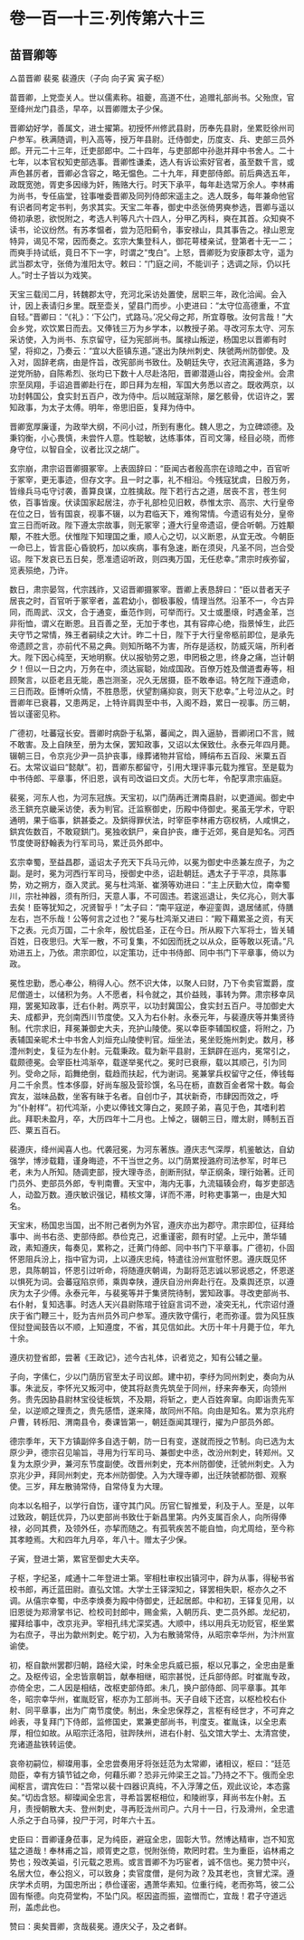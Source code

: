# 卷一百一十三·列传第六十三

## 苗晋卿等

△苗晋卿 裴冕 裴遵庆（子向 向子寅 寅子枢）

苗晋卿，上党壶关人。世以儒素称。祖夔，高道不仕，追赠礼部尚书。父殆庶，官至绛州龙门县丞，早卒，以晋卿赠太子少保。

晋卿幼好学，善属文，进士擢第。初授怀州修武县尉，历奉先县尉，坐累贬徐州司户参军。秩满随调，判入高等，授万年县尉。迁侍御史，历度支、兵、吏部三员外郎。开元二十三年，迁吏部郎中。二十四年，与吏部郎中孙逖并拜中书舍人。二十七年，以本官权知吏部选事。晋卿性谦柔，选人有诉讼索好官者，虽至数千言，或声色甚厉者，晋卿必含容之，略无愠色。二十九年，拜吏部侍郎。前后典选五年，政既宽弛，胥吏多因缘为奸，贿赂大行。时天下承平，每年赴选常万余人。李林甫为尚书，专任庙堂，铨事唯委晋卿及同列侍郎宋遥主之。选人既多，每年兼命他官有识者同考定书判，务求其实。天宝二年春，御史中丞张倚男奭参选，晋卿与遥以倚初承恩，欲悦附之，考选人判等凡六十四人，分甲乙丙科，奭在其首。众知奭不读书，论议纷然。有苏孝愠者，尝为范阳蓟令，事安禄山，具其事告之。禄山恩宠特异，谒见不常，因而奏之。玄宗大集登科人，御花萼楼亲试，登第者十无一二；而奭手持试纸，竟日不下一字，时谓之“曳白”。上怒，晋卿贬为安康郡太守，遥为武当郡太守，张倚为淮阳太守。敕曰：“门庭之间，不能训子；选调之际，仍以托人。”时士子皆以为戏笑。

天宝三载闰二月，转魏郡太守，充河北采访处置使，居职三年，政化洽闻。会入计，因上表请归乡里。既至壶关，望县门而步。小吏进曰：“太守位高德重，不宜自轻。”晋卿曰：“《礼》：‘下公门，式路马。’况父母之邦，所宜尊敬。汝何言哉！”大会乡党，欢饮累日而去。又俸钱三万为乡学本，以教授子弟。寻改河东太守、河东采访使，入为尚书、东京留守，征为宪部尚书。属禄山叛逆，杨国忠以晋卿有时望，将抑之，乃奏云：“宜以大臣镇东道。”遂出为陕州刺史、陕虢两州防御使。及入对，固辞老病，由是忤旨，改宪部尚书致仕。及朝廷失守，衣冠流离道路，多为逆党所胁，自陈希烈、张均已下数十人尽赴洛阳，晋卿潜遁山谷，南投金州。会肃宗至凤翔，手诏追晋卿赴行在，即日拜为左相，军国大务悉以咨之。既收两京，以功封韩国公，食实封五百户，改为侍中。后以贼寇渐除，屡乞骸骨，优诏许之，罢知政事，为太子太傅。明年，帝思旧臣，复拜为侍中。

晋卿宽厚廉谨，为政举大纲，不问小过，所到有惠化。魏人思之，为立碑颂德。及秉钧衡，小心畏慎，未尝忤人意。性聪敏，达练事体，百司文簿，经目必晓，而修身守位，以智自全，议者比汉之胡广。

玄宗崩，肃宗诏晋卿摄冢宰。上表固辞曰：“臣闻古者殷高宗在谅暗之中，百官听于冢宰，更无事迹，但存文字。且一时之事，礼不相沿。今残寇犹虞，日殷万务，皆缘兵马屯守讨袭，善算良谋，立胜擒敌。陛下若行古之道，居丧不言，苍生何依，百事皆废。伏读国家起居注，亦于礼部检见旧敕，恭惟太宗、高宗、大行皇帝在位之日，皆有国哀，视事不辍，以为君临天下，难徇常情。今遗诏有处分，皇帝宜三日而听政。陛下遵太宗故事，则无冢宰；遵大行皇帝遗诏，便合听朝。万姓颙颙，不胜大愿。伏惟陛下知理国之重，顺人心之切，以义断恩，从宜无改。今朝臣一命已上，皆言臣心昏貌朽，加以疾病，事有急速，断在须臾，凡圣不同，岂合受诏。陛下发哀已五日矣，愿准遗诏听政，则四夷万国，无任悲幸。”肃宗时疾弥留，览表殒绝，乃许。

数日，肃宗晏驾，代宗践祚，又诏晋卿摄冢宰。晋卿上表恳辞曰：“臣以昔者天子居丧之时，百官听于冢宰者，盖君幼小，御极事殷，情理当然。沿革不一，今古异同，而周武、汉文，合于通变，垂范作则，可举而行。又士或墨缞，时遇金革，岂非衔恤，谓义在断恩。且百善之至，无加于孝也，其有容瘁心绝，指景悼生，此匹夫守节之常情，殊王者嗣续之大计。昨二十日，陛下于大行皇帝柩前即位，是承先帝遗顾之言，亦前代不易之典。则知所略不为害，所存是适权，防威灭端，所利者大。陛下因心纯至，天地明察。伏以报劬劳之恩，申罔极之思，终身之痛，岂计朝夕！但以一日之内，万务在中，须达宸聪，始成国政。百僚万姓及僧道耆寿等，相顾聚言，以臣老且无能，愚岂测圣，况久无居摄，臣不敢奉诏。特乞陛下遵遗命，三日而政。臣博听众情，不胜恳愿，伏望割痛抑哀，则天下悲幸。”上号泣从之。时晋卿年已衰暮，又患两足，上特许肩舆至中书，入阁不趋，累日一视事。历三朝，皆以谨密见称。

广德初，吐蕃寇长安。晋卿时病卧于私第，蕃闻之，舆入逼胁，晋卿闭口不言，贼不敢害。及上自陕至，册为太保，罢知政事，又诏以太保致仕。永泰元年四月薨。辍朝三日，令京兆少尹一员护丧事，缘葬诸物并官给，赙绢布五百段、米粟五百石。太常议谥曰“懿献”。初，晋卿东都留守，引用大理评事元载为推官。至是载为中书侍郎、平章事，怀旧恩，讽有司改谥曰文贞。大历七年，令配享肃宗庙庭。

裴冕，河东人也，为河东冠族。天宝初，以门荫再迁渭南县尉，以吏道闻。御史中丞王鉷充京畿采访使，表为判官。迁监察御史，历殿中侍御史。冕虽无学术，守职通明，果于临事，鉷甚委之。及鉷得罪伏法，时宰臣李林甫方窃权柄，人咸惧之，鉷宾佐数百，不敢窥鉷门。冕独收鉷尸，亲自护丧，瘗于近郊，冕自是知名。河西节度使哥舒翰表为行军司马，累迁员外郎中。

玄宗幸蜀，至益昌郡，遥诏太子充天下兵马元帅，以冕为御史中丞兼左庶子，为之副。是时，冕为河西行军司马，授御史中丞，诏赴朝廷。遇太子于平凉，具陈事势，劝之朔方，亟入灵武。冕与杜鸿渐、崔漪等劝进曰：“主上厌勤大位，南幸蜀川，宗社神器，须有所归，天意人事，不可固违。若逡巡退让，失亿兆心，则大事去矣！臣等犹知之，况贤智乎！”太子曰：“南平寇逆，奉迎銮舆，退居储贰，侍膳左右，岂不乐哉！公等何言之过也？”冕与杜鸿渐又进曰：“殿下藉累圣之资，有天下之表。元贞万国，二十余年，殷忧启圣，正在今日。所从殿下六军将士，皆关辅百姓，日夜思归。大军一散，不可复集，不如因而抚之以从众，臣等敢以死请。”凡劝进五上，乃依。肃宗即位，以定策功，迁中书侍郎、同中书门下平章事，倚以为政。

冕性忠勤，悉心奉公，稍得人心。然不识大体，以聚人曰财，乃下令卖官鬻爵，度尼僧道士，以储积为务。人不愿者，科令就之，其价益贱，事转为弊。肃宗移幸凤翔，罢冕知政事，迁右仆射。两京平，以功封冀国公，食实封五百户。寻加御史大夫、成都尹，充剑南西川节度使。又入为右仆射。永泰元年，与裴遵庆等并集贤待制。代宗求旧，拜冕兼御史大夫，充护山陵使。冕以幸臣李辅国权盛，将附之，乃表辅国亲昵术士中书舍人刘烜充山陵使判官。烜坐法，冕坐贬施州刺史。数月，移澧州刺史，复征为左仆射。元载秉政。载为新平县尉，王鉷辟在巡内，冕常引之，载颇德冕。会宰臣杜鸿渐卒，载遂举冕代之。冕时已衰瘵，载以其顺己，引为同列。受命之际，蹈舞绝倒，载趋而扶起，代为谢词。冕兼掌兵权留守之任，俸钱每月二千余贯。性本侈靡，好尚车服及营珍馔，名马在枥，直数百金者常十数。每会宾友，滋味品数，坐客有昧于名者。自创巾子，其状新奇，市肆因而效之，呼为“仆射样”。初代鸿渐，小吏以俸钱文簿白之，冕顾子弟，喜见于色，其嗜利若此。拜职未盈月，卒，大历四年十二月也。上悼之，辍朝三日，赠太尉，赙制五百匹、粟五百石。

裴遵庆，绛州闻喜人也。代袭冠冕，为河东著族。遵庆志气深厚，机鉴敏达，自幼强学，博涉载籍，谨身晦迹，不干当世之务。以门荫累授潞府司法参军，时年已老，未为人所知。随调吏部，授大理寺丞，剖断刑狱，举正纲条，理行始著。迁司门员外、吏部员外郎，专判南曹。天宝中，海内无事，九流辐辏会府，每岁吏部选人，动盈万数。遵庆敏识强记，精核文簿，详而不滞，时称吏事第一，由是大知名。

天宝末，杨国忠当国，出不附己者例为外官，遵庆亦出为郡守。肃宗即位，征拜给事中、尚书右丞、吏部侍郎。恭俭克己，迟重谨密，颇有时望。上元中，萧华辅政，素知遵庆，每奏见，累称之，迁黄门侍郎、同中书门下平章事。广德初，仆固怀恩阻兵汾上，指中官为词，上以遵庆忠纯，特遣往汾州宣慰怀恩。遵庆既见怀恩，具陈朝旨，怀恩引过听命，将随遵庆朝谒，为副将范志诚以邪说惑之，怀恩遂以惧死为词。会蕃寇陷京师，乘舆幸陕，遵庆自汾州奔赴行在。及乘舆还京，以遵庆为太子少傅。永泰元年，与裴冕等并于集贤院待制，罢知政事。寻改吏部尚书、右仆射，复知选事。时选人天兴县尉陈琯于铨庭言词不逊，凌突无礼，代宗诏付遵庆于省门鞭三十，贬为吉州员外司户参军。遵庆敦守儒行，老而弥谨。尝为风狂族侄挝登闻鼓告以不顺，上知遵度，不省，其见信如此。大历十年十月薨于位，年九十余。

遵庆初登省郎，尝著《王政记》，述今古礼体，识者览之，知有公辅之量。

子向，字傃仁，少以门荫历官至太子司议郎。建中初，李纾为同州刺史，奏向为从事。朱泚反，李怀光又叛河中，使其将赵贵先筑垒于同州，纾来奔奉天，向领州务。贵先因胁县尉林宝役徒板筑，不及期，将斩之，吏人百姓奔窜。向即诣贵先军垒，以逆顺之理责之，贵先感悟，遂来降，故同州不陷。向由是知名。累为京兆府户曹，转栎阳、渭南县令，奏课皆第一，朝廷亟闻其理行，擢为户部员外郎。

德宗季年，天下方镇副倅多自选于朝，防一日有变，遂就而授之节制。向已选为太原少尹，德宗召见喻旨，寻用为行军司马、兼御史中丞，改汾州刺史，转郑州。又复为太原少尹，兼河东节度副使。改晋州刺史，充本州防御使，迁虢州刺史。入为京兆少尹，拜同州刺史，充本州防御使。入为大理寺卿，出迁陕虢都防御、观察使。三岁，拜左散骑常侍，自常侍复为大理。

向本以名相子，以学行自饬，谨守其门风。历官仁智推爱，利及于人。至是，以年过致政，朝廷优异，乃以吏部尚书致仕于新昌里第。内外支属百余人，向所得俸禄，必同其费，及领外任，亦挈而随之。有孤茕疾苦不能自恤，向尤周给，至今称其孝睦焉。大和四年九月卒，年八十。赠太子少保。

子寅，登进士第，累官至御史大夫卒。

子枢，字纪圣，咸通十二年登进士第。宰相杜审权出镇河中，辟为从事，得秘书省校书郎，再迁蓝田尉。直弘文馆。大学士王铎深知之，铎罢相失职，枢亦久之不调。从僖宗幸蜀，中丞李焕奏为殿中侍御史，迁起居郎。中和初，王铎复见用，以旧恩徙为郑滑掌书记、检校司封郎中，赐金紫，入朝历兵、吏二员外郎。龙纪初，擢拜给事中，改京兆尹。宰相孔纬尤深奖遇。大顺中，纬以用兵无功贬官，枢坐累为右庶子，寻出为歙州刺史。乾宁初，入为右散骑常侍，从昭宗幸华州，为汴州宣谕使。

初，枢自歙州罢郡归朝，路经大梁，时朱全忠兵威已振，枢以兄事之，全忠由是重之。及枢传诏，全忠皆禀朝旨，献奉相继，昭宗甚悦，迁兵部侍郎。时崔胤专政，亦倚全忠，二人因是相结，改枢吏部侍郎。未几，换户部侍郎、同平章事。其年冬，昭宗幸华州，崔胤贬官，枢亦为工部尚书。天子自岐下还宫，以枢检校右仆射、同平章事，出为广南节度使。制出，朱全忠保荐之，言枢有经世才，不可弃之岭表，寻复拜门下侍郎，监修国史，累兼吏部尚书，判度支。崔胤诛，以全忠素厚，相位如故。从昭宗迁洛阳，驻跸陕州，进右仆射、弘文馆大学士、太清宫使，充诸道盐铁转运使。

哀帝初嗣位，柳璨用事，全忠尝奏用牙将张廷范为太常卿，诸相议，枢曰：“廷范勋臣，幸有方镇节钺之命，何藉乐卿？恐非元帅梁王之旨。”乃持之不下。俄而全忠闻枢言，谓宾佐曰：“吾常以裴十四器识真纯，不入浮薄之伍，观此议论，本态露矣。”切齿含怒。柳璨闻全忠言，寻希旨罢枢相位，和陵祔享，拜尚书左仆射。五月，责授朝散大夫、登州刺史，寻再贬泷州司户。六月十一日，行及滑州，全忠遣人杀之于白马驿，投尸于河，时年六十五。

史臣曰：晋卿谨身莅事，足为纯臣，避寇全忠，固彰大节。然博达精审，岂不知宽猛之道哉！奉林甫之旨，顺胥吏之意，悦附张倚，欺罔时君。生为重臣，谄林甫之势也；殁改美谥，引元载之恩焉。或言晋卿不为巧宦者，诚不信也。冕力赞中兴，名居大位，奉公抱义，可以致身；卖官度僧，是何为政？及其老也，贪冒尤深。遵庆学术贞明，为国忠所出；恭俭谨密，遇萧华素知。位重行纯，老而弥笃，彼二公固有惭德。向克荷堂构，不坠门风。枢因盗而振，盗憎而亡，宜哉！君子守道远刑，盖虑此也。

赞曰：奥矣晋卿，贪哉裴冕。遵庆父子，及之者鲜。
